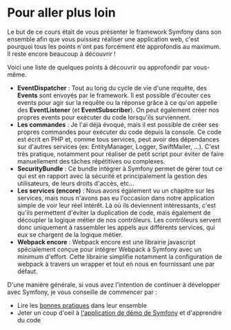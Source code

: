 # Pour aller plus loin

Le but de ce cours était de vous présenter le framework Symfony dans son ensemble afin que vous puissiez réaliser une application web, c'est pourquoi tous les points n'ont pas forcément été approfondis au maximum. Il reste encore beaucoup à découvrir !

Voici une liste de quelques points à découvrir ou approfondir par vous-même.
- **EventDispatcher** : Tout au long du cycle de vie d'une requête, des **Events** sont envoyés par le framework. Il est possible d'écouter ces events pour agir sur la requête ou la réponse grâce à ce qu'on appelle des **EventListener** (et **EventSubscriber**). On peut également créer nos propres events pour exécuter du code lorsqu'ils surviennent.
- **Les commandes** : Je l'ai déjà évoqué, mais il est possible de créer ses propres commandes pour exécuter du code depuis la console. Ce code est écrit en PHP et, comme tous services, peut avoir des dépendances sur d'autres services (ex: EntityManager, Logger, SwiftMailer, ...). C'est très pratique, notamment pour réaliser de petit script pour éviter de faire manuellement des tâches répétitives ou complexes.
- **SecurityBundle** : Ce bundle intégrer à Symfony permet de gérer tout ce qui est en rapport avec la sécurité et principalement la gestion des utilisateurs, de leurs droits d'accès, etc...
- **Les services (encore)** : Nous avons également vu un chapitre sur les services, mais nous n'avons pas eu l'occasion dans notre application simple de voir leur réel intérêt. Là où ils deviennent intéressants, c'est qu'ils permettent d'éviter la duplication de code, mais également de découpler la logique métier de nos contrôleurs. Les contrôleurs servent donc uniquement à rassembler les appels aux différents services, qui eux se chargent de la logique métier.
- **Webpack encore** : Webpack encore est une librairie javascript spécialement conçue pour intégrer Webpack à Symfony avec un minimum d'effort. Cette librairie simplifie notamment la configuration de webpack à travers un wrapper et tout en nous en fournissant une par défaut.

D'une manière générale, si vous avez l'intention de continuer à développer avec Symfony, je vous conseille de commencer par :
- Lire les [bonnes pratiques](https://symfony.com/doc/current/best_practices/index.html) dans leur ensemble
- Jeter un coup d'oeil à [l'application de démo de Symfony](https://github.com/symfony/demo) et d'apprendre du code